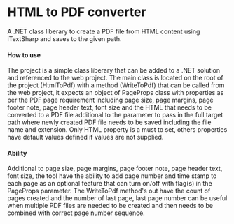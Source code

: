 # HTML to PDF converter
A .NET class liberary to create a PDF file from HTML content using iTextSharp and saves to the given path.

#### How to use
The project is a simple class liberary that can be added to a .NET solution and referenced to the web project.
The main class is located on the root of the project (HtmlToPdf) with a method (WriteToPdf) that can be called from the web project, it expects an object of PageProps class with properties as per the PDF page requirement including page size, page margins, page footer note, page header text, font size and the HTML that needs to be converted to a PDF file additional to the parameter to pass in the full target path where newly created PDF file needs to be saved including the file name and extension.
Only HTML property is a must to set, others properties have default values defined if values are not supplied.

#### Ability
Additional to page size, page margins, page footer note, page header text, font size, the tool have the ability to add page number and time stamp to each page as an optional feature that can turn on/off with flag(s) in the PageProps parameter.
The WriteToPdf method's out have the count of pages created and the number of last page, last page number can be useful when multiple PDF files are needed to be created and then needs to be combined with correct page number sequence.
